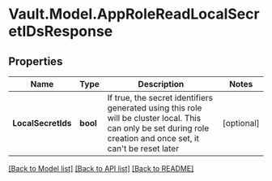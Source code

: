 # Vault.Model.AppRoleReadLocalSecretIDsResponse

## Properties

Name | Type | Description | Notes
------------ | ------------- | ------------- | -------------
**LocalSecretIds** | **bool** | If true, the secret identifiers generated using this role will be cluster local. This can only be set during role creation and once set, it can&#x27;t be reset later | [optional] 


[[Back to Model list]](../README.md#documentation-for-models) [[Back to API list]](../README.md#documentation-for-api-endpoints) [[Back to README]](../README.md)

